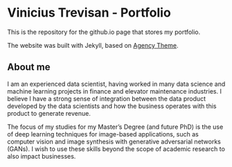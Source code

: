# Vinicius Trevisan - Portfolio

This is the repository for the github.io page that stores my portfolio.

The website was built with Jekyll, based on [Agency Theme](https://y7kim.github.io/agency-jekyll-theme).

## About me

I am an experienced data scientist, having worked in many data science and machine learning projects in finance and elevator maintenance industries. I believe I have a strong sense of integration between the data product developed by the data scientists and how the business operates with this product to generate revenue.

The focus of my studies for my Master’s Degree (and future PhD) is the use of deep learning techniques for image-based applications, such as computer vision and image synthesis with generative adversarial networks (GANs). I wish to use these skills beyond the scope of academic research to also impact businesses.
